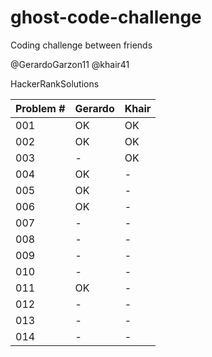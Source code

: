 # ghost-code-challenge

Coding challenge between friends

@GerardoGarzon11
@khair41

HackerRankSolutions

| Problem # | Gerardo | Khair |
| --- | --- | --- |
| 001 | OK | OK |
| 002 | OK | OK |
| 003 | - | OK |
| 004 | OK | - |
| 005 | OK | - |
| 006 | OK | - |
| 007 | - | - |
| 008 | - | - |
| 009 | - | - |
| 010 | - | - |
| 011 | OK | - |
| 012 | - | - |
| 013 | - | - |
| 014 | - | - |
